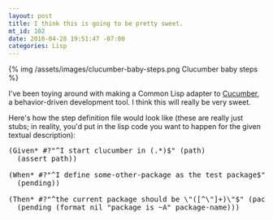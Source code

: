 ```yaml
--- 
layout: post
title: I think this is going to be pretty sweet.
mt_id: 102
date: 2010-04-28 19:51:47 -07:00
categories: Lisp
---
```

{% img /assets/images/clucumber-baby-steps.png Clucumber baby steps %}

I've been toying around with making a Common Lisp adapter to [Cucumber](http://cukes.info/), a behavior-driven development tool. I think this will really be very sweet.

Here's how the step definition file would look like (these are really just stubs; in reality, you'd put in the lisp code you want to happen for the given textual description):

<pre>
(Given* #?"^I start clucumber in (.*)$" (path)
  (assert path))

(When* #?"^I define some-other-package as the test package$" ()
  (pending))

(Then* #?"^the current package should be \"([^\"]+)\"$" (package-name)
  (pending (format nil "package is ~A" package-name)))
</pre> 
